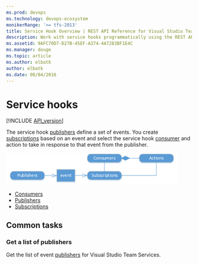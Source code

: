 ```yaml
---
ms.prod: devops
ms.technology: devops-ecosystem
monikerRange: '>= tfs-2013'
title: Service Hook Overview | REST API Reference for Visual Studio Team Services and Team Foundation Server
description: Work with service hooks programmatically using the REST APIs for Visual Studio Team Services and Team Foundation Server.
ms.assetid: 9AFC70D7-D27B-45EF-A374-4A7283BF1E4C
ms.manager: douge
ms.topic: article
ms.author: elbatk
author: elbatk
ms.date: 08/04/2016
---
```


# Service hooks
[!INCLUDE [API_version](../_data/version.md)]



The service hook [publishers](./publishers.md) define a set of events. You create [subscriptions](./subscriptions.md) based on an event and select the 
service hook [consumer](./consumers.md) and action to take in response to that event from the publisher.

![service hook resources](./_img/service-hook-resources.png)

* [Consumers](./consumers.md)
* [Publishers](./publishers.md)
* [Subscriptions](./subscriptions.md)

## Common tasks

### Get a list of publishers

Get the list of event [publishers](./publishers.md#getalistofpublishers) for Visual Studio Team Services.
